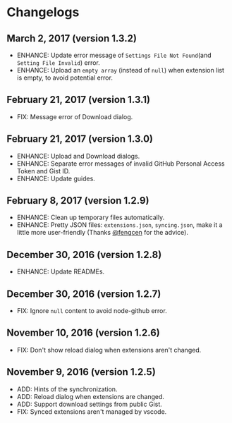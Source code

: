 # Changelogs

## March 2, 2017 (version 1.3.2)

- ENHANCE: Update error message of `Settings File Not Found`(and `Setting File Invalid`) error.
- ENHANCE: Upload an `empty array` (instead of `null`) when extension list is empty, to avoid potential error.

## February 21, 2017 (version 1.3.1)

- FIX: Message error of Download dialog.

## February 21, 2017 (version 1.3.0)

- ENHANCE: Upload and Download dialogs.
- ENHANCE: Separate error messages of invalid GitHub Personal Access Token and Gist ID.
- ENHANCE: Update guides.

## February 8, 2017 (version 1.2.9)

- ENHANCE: Clean up temporary files automatically.
- ENHANCE: Pretty JSON files: `extensions.json`, `syncing.json`, make it a little more user-friendly (Thanks [@fengcen](https://github.com/fengcen) for the advice).

## December 30, 2016 (version 1.2.8)

- ENHANCE: Update READMEs.

## December 30, 2016 (version 1.2.7)

- FIX: Ignore `null` content to avoid node-github error.

## November 10, 2016 (version 1.2.6)

- FIX: Don't show reload dialog when extensions aren't changed.

## November 9, 2016 (version 1.2.5)

- ADD: Hints of the synchronization.
- ADD: Reload dialog when extensions are changed.
- ADD: Support download settings from public Gist.
- FIX: Synced extensions aren't managed by vscode.
